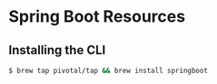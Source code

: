 # Spring Boot Resources

## Installing the CLI

```bash
$ brew tap pivotal/tap && brew install springboot
```
